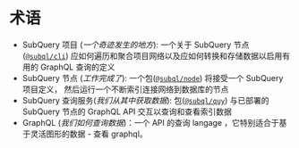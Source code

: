 # 术语

- SubQuery 项目 (_一个奇迹发生的地方_): 一个关于 SubQuery 节点([`@subql/cli`](https://www.npmjs.com/package/@subql/cli)) 应如何遍历和聚合项目网络以及应如何转换和存储数据以启用有用的 GraphQL 查询的定义
- SubQuery 节点 (_工作完成了_): 一个包([`@subql/node`](https://www.npmjs.com/package/@subql/node)) 将接受一个 SubQuery 项目定义， 然后运行一个不断索引连接网络到数据库的节点
- SubQuery 查询服务(_我们从其中获取数据_): 包([`@subql/quy`](https://www.npmjs.com/package/@subql/query)) 与已部署的 SubQuery 节点的 GraphQL API 交互以查询和查看索引数据
- GraphQL (_我们如何查询数据_)：一个 API 的查询 langage ，它特别适合于基于灵活图形的数据 - 查看 graphql。
